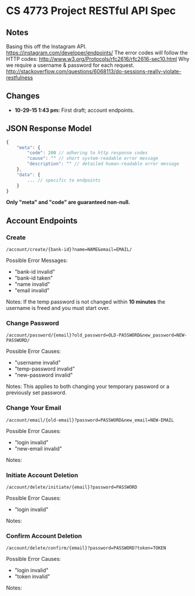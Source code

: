 # CS 4773 Project RESTful API Spec


## Notes
Basing this off the Instagram API.
https://instagram.com/developer/endpoints/
The error codes will follow the HTTP codes:
http://www.w3.org/Protocols/rfc2616/rfc2616-sec10.html
Why we require a username & password for each request.
http://stackoverflow.com/questions/6068113/do-sessions-really-violate-restfulness


## Changes
- **10-29-15 1:43 pm:** First draft; account endpoints.


## JSON Response Model
```js
{
    "meta": {
        "code": 200 // adhering to http response codes
        "cause": "" // short system-readable error message
        "description": "" // detailed human-readable error message
    },
    "data": {
        ... // specific to endpoints
    }
}
```

**Only "meta" and "code" are guaranteed non-null.**


## Account Endpoints
### Create
`/account/create/{bank-id}?name=NAME&email=EMAIL/`

Possible Error Messages:
- "bank-id invalid"
- "bank-id taken"
- "name invalid"
- "email invalid"

Notes:
If the temp password is not changed within **10 minutes** the username is freed
and you must start over.

### Change Password
`/account/password/{email}?old_password=OLD-PASSWORD&new_password=NEW-PASSWORD/`

Possible Error Causes:
- "username invalid"
- "temp-password invalid"
- "new-password invalid"

Notes:
This applies to both changing your temporary password or a previously set
password.

### Change Your Email
`/account/email/{old-email}?password=PASSWORD&new_email=NEW-EMAIL`

Possible Error Causes:
- "login invalid"
- "new-email invalid"

Notes:

### Initiate Account Deletion
`/account/delete/initiate/{email}?password=PASSWORD`

Possible Error Causes:
- "login invalid"

Notes:

### Confirm Account Deletion
`/account/delete/confirm/{email}?password=PASSWORD?token=TOKEN`

Possible Error Causes:
- "login invalid"
- "token invalid"

Notes:
